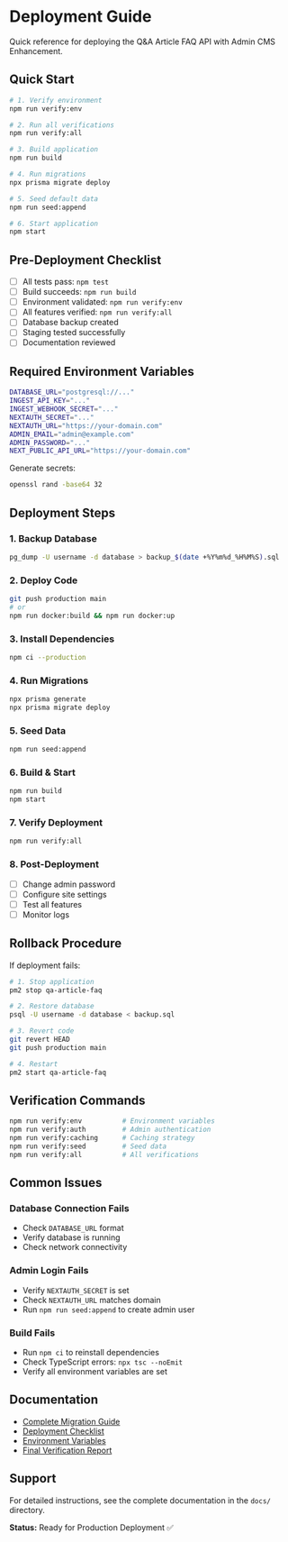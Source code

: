 # Deployment Guide

Quick reference for deploying the Q&A Article FAQ API with Admin CMS Enhancement.

## Quick Start

```bash
# 1. Verify environment
npm run verify:env

# 2. Run all verifications
npm run verify:all

# 3. Build application
npm run build

# 4. Run migrations
npx prisma migrate deploy

# 5. Seed default data
npm run seed:append

# 6. Start application
npm start
```

## Pre-Deployment Checklist

- [ ] All tests pass: `npm test`
- [ ] Build succeeds: `npm run build`
- [ ] Environment validated: `npm run verify:env`
- [ ] All features verified: `npm run verify:all`
- [ ] Database backup created
- [ ] Staging tested successfully
- [ ] Documentation reviewed

## Required Environment Variables

```bash
DATABASE_URL="postgresql://..."
INGEST_API_KEY="..."
INGEST_WEBHOOK_SECRET="..."
NEXTAUTH_SECRET="..."
NEXTAUTH_URL="https://your-domain.com"
ADMIN_EMAIL="admin@example.com"
ADMIN_PASSWORD="..."
NEXT_PUBLIC_API_URL="https://your-domain.com"
```

Generate secrets:
```bash
openssl rand -base64 32
```

## Deployment Steps

### 1. Backup Database

```bash
pg_dump -U username -d database > backup_$(date +%Y%m%d_%H%M%S).sql
```

### 2. Deploy Code

```bash
git push production main
# or
npm run docker:build && npm run docker:up
```

### 3. Install Dependencies

```bash
npm ci --production
```

### 4. Run Migrations

```bash
npx prisma generate
npx prisma migrate deploy
```

### 5. Seed Data

```bash
npm run seed:append
```

### 6. Build & Start

```bash
npm run build
npm start
```

### 7. Verify Deployment

```bash
npm run verify:all
```

### 8. Post-Deployment

- [ ] Change admin password
- [ ] Configure site settings
- [ ] Test all features
- [ ] Monitor logs

## Rollback Procedure

If deployment fails:

```bash
# 1. Stop application
pm2 stop qa-article-faq

# 2. Restore database
psql -U username -d database < backup.sql

# 3. Revert code
git revert HEAD
git push production main

# 4. Restart
pm2 start qa-article-faq
```

## Verification Commands

```bash
npm run verify:env          # Environment variables
npm run verify:auth         # Admin authentication
npm run verify:caching      # Caching strategy
npm run verify:seed         # Seed data
npm run verify:all          # All verifications
```

## Common Issues

### Database Connection Fails
- Check `DATABASE_URL` format
- Verify database is running
- Check network connectivity

### Admin Login Fails
- Verify `NEXTAUTH_SECRET` is set
- Check `NEXTAUTH_URL` matches domain
- Run `npm run seed:append` to create admin user

### Build Fails
- Run `npm ci` to reinstall dependencies
- Check TypeScript errors: `npx tsc --noEmit`
- Verify all environment variables are set

## Documentation

- [Complete Migration Guide](docs/setup/migration-guide.md)
- [Deployment Checklist](docs/setup/deployment-checklist.md)
- [Environment Variables](docs/setup/environment-variables.md)
- [Final Verification Report](docs/reports/final-verification-report.md)

## Support

For detailed instructions, see the complete documentation in the `docs/` directory.

**Status:** Ready for Production Deployment ✅
